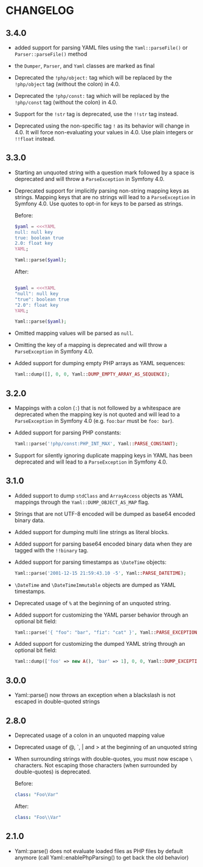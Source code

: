 # CHANGELOG

## 3.4.0

- added support for parsing YAML files using the `Yaml::parseFile()` or `Parser::parseFile()` method

- the `Dumper`, `Parser`, and `Yaml` classes are marked as final

- Deprecated the `!php/object:` tag which will be replaced by the
  `!php/object` tag (without the colon) in 4.0.

- Deprecated the `!php/const:` tag which will be replaced by the
  `!php/const` tag (without the colon) in 4.0.

- Support for the `!str` tag is deprecated, use the `!!str` tag instead.

- Deprecated using the non-specific tag `!` as its behavior will change in 4.0.
  It will force non-evaluating your values in 4.0. Use plain integers or `!!float` instead.

## 3.3.0

- Starting an unquoted string with a question mark followed by a space is
  deprecated and will throw a `ParseException` in Symfony 4.0.

- Deprecated support for implicitly parsing non-string mapping keys as strings.
  Mapping keys that are no strings will lead to a `ParseException` in Symfony
  4.0. Use quotes to opt-in for keys to be parsed as strings.

  Before:

  ```php
  $yaml = <<<YAML
  null: null key
  true: boolean true
  2.0: float key
  YAML;

  Yaml::parse($yaml);
  ```

  After:

  ```php

  $yaml = <<<YAML
  "null": null key
  "true": boolean true
  "2.0": float key
  YAML;

  Yaml::parse($yaml);
  ```

- Omitted mapping values will be parsed as `null`.

- Omitting the key of a mapping is deprecated and will throw a `ParseException` in Symfony 4.0.

- Added support for dumping empty PHP arrays as YAML sequences:

  ```php
  Yaml::dump([], 0, 0, Yaml::DUMP_EMPTY_ARRAY_AS_SEQUENCE);
  ```

## 3.2.0

- Mappings with a colon (`:`) that is not followed by a whitespace are deprecated
  when the mapping key is not quoted and will lead to a `ParseException` in
  Symfony 4.0 (e.g. `foo:bar` must be `foo: bar`).

- Added support for parsing PHP constants:

  ```php
  Yaml::parse('!php/const:PHP_INT_MAX', Yaml::PARSE_CONSTANT);
  ```

- Support for silently ignoring duplicate mapping keys in YAML has been
  deprecated and will lead to a `ParseException` in Symfony 4.0.

## 3.1.0

- Added support to dump `stdClass` and `ArrayAccess` objects as YAML mappings
  through the `Yaml::DUMP_OBJECT_AS_MAP` flag.

- Strings that are not UTF-8 encoded will be dumped as base64 encoded binary
  data.

- Added support for dumping multi line strings as literal blocks.

- Added support for parsing base64 encoded binary data when they are tagged
  with the `!!binary` tag.

- Added support for parsing timestamps as `\DateTime` objects:

  ```php
  Yaml::parse('2001-12-15 21:59:43.10 -5', Yaml::PARSE_DATETIME);
  ```

- `\DateTime` and `\DateTimeImmutable` objects are dumped as YAML timestamps.

- Deprecated usage of `%` at the beginning of an unquoted string.

- Added support for customizing the YAML parser behavior through an optional bit field:

  ```php
  Yaml::parse('{ "foo": "bar", "fiz": "cat" }', Yaml::PARSE_EXCEPTION_ON_INVALID_TYPE | Yaml::PARSE_OBJECT | Yaml::PARSE_OBJECT_FOR_MAP);
  ```

- Added support for customizing the dumped YAML string through an optional bit field:

  ```php
  Yaml::dump(['foo' => new A(), 'bar' => 1], 0, 0, Yaml::DUMP_EXCEPTION_ON_INVALID_TYPE | Yaml::DUMP_OBJECT);
  ```

## 3.0.0

- Yaml::parse() now throws an exception when a blackslash is not escaped
  in double-quoted strings

## 2.8.0

- Deprecated usage of a colon in an unquoted mapping value
- Deprecated usage of @, \`, | and > at the beginning of an unquoted string
- When surrounding strings with double-quotes, you must now escape `\` characters. Not
  escaping those characters (when surrounded by double-quotes) is deprecated.

  Before:

  ```yml
  class: "Foo\Var"
  ```

  After:

  ```yml
  class: "Foo\\Var"
  ```

## 2.1.0

- Yaml::parse() does not evaluate loaded files as PHP files by default
  anymore (call Yaml::enablePhpParsing() to get back the old behavior)

